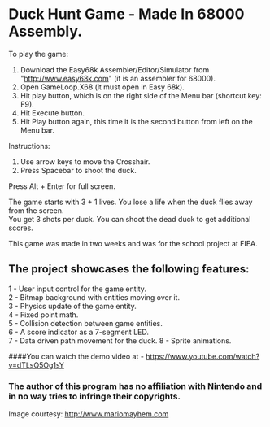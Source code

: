 # Duck Hunt Game - Made In 68000 Assembly.

To play the game:  
1. Download the Easy68k Assembler/Editor/Simulator from "http://www.easy68k.com" (it is an assembler for 68000).  
2. Open GameLoop.X68 (it must open in Easy 68k).  
3. Hit play button, which is on the right side of the Menu bar (shortcut key: F9).  
4. Hit Execute button.  
5. Hit Play button again, this time it is the second button from left on the Menu bar.  

Instructions:  
1. Use arrow keys to move the Crosshair.  
2. Press Spacebar to shoot the duck.  

Press Alt + Enter for full screen.

The game starts with 3 + 1 lives. You lose a life when the duck flies away from the screen.  
You get 3 shots per duck. You can shoot the dead duck to get additional scores.  

This game was made in two weeks and was for the school project at FIEA.  

The project showcases the following features:  
---
1 - User input control for the game entity.  
2 - Bitmap background with entities moving over it.  
3 - Physics update of the game entity.  
4 - Fixed point math.  
5 - Collision detection between game entities.  
6 - A score indicator as a 7-segment LED.  
7 - Data driven path movement for the duck.
8 - Sprite animations.

####You can watch the demo video at - https://www.youtube.com/watch?v=dTLsQ5Og1sY

### The author of this program has no affiliation with Nintendo and in no way tries to infringe their copyrights.  

Image courtesy: http://www.mariomayhem.com
